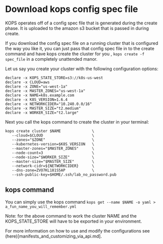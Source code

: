 # Download kops config spec file

KOPS operates off of a config spec file that is generated during the create phase.  It is uploaded to the amazon s3 bucket that is passed in during create.

If you download the config spec file on a running cluster that is configured the way you like it, you can just pass that config spec file in to the create command and have kops create the cluster for you , `kops create -f spec_file` in a completely unattended manor.

Let us say you create your cluster with the following configuration options:

```
declare -x KOPS_STATE_STORE=s3://k8s-us-west
declare -x CLOUD=aws
declare -x ZONE="us-west-1a"
declare -x MASTER_ZONES="us-west-1a"
declare -x NAME=k8s.example.com
declare -x K8S_VERSION=1.6.4
declare -x NETWORKCIDER="10.240.0.0/16"
declare -x MASTER_SIZE="t2.medium"
declare -x WORKER_SIZE="t2.large"
```
Next you call the kops command to create the cluster in your terminal:

```
kops create cluster $NAME              \
   --cloud=$CLOUD                      \
   --zones="$ZONE"                     \
   --kubernetes-version=$K8S_VERSION   \
   --master-zones="$MASTER_ZONES"      \
   --node-count=3                      \
   --node-size="$WORKER_SIZE"          \
   --master-size="$MASTER_SIZE"        \
   --network-cidr=${NETWORKCIDER}      \
   --dns-zone=ZVO7KL181S5AP            \
   --ssh-public-key=$HOME/.ssh/lab_no_password.pub
```

## kops command

You can simply use the kops command `kops get --name $NAME -o yaml > a_fun_name_you_will_remember.yml`

Note: for the above command to work the cluster NAME and the KOPS_STATE_STORE will have to be exported in your environment.  

For more information on how to use and modify the configurations see (here)[manifests_and_customizing_via_api.md].
